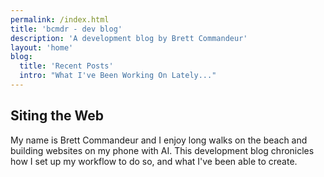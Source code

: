 ```yaml
---
permalink: /index.html
title: 'bcmdr - dev blog'
description: 'A development blog by Brett Commandeur'
layout: 'home'
blog:
  title: 'Recent Posts'
  intro: "What I've Been Working On Lately..."
---
```


## Siting the Web

My name is Brett Commandeur and I enjoy long walks on the beach and building websites on my phone with AI. This development blog chronicles how I set up my workflow to do so, and what I've been able to create. 
